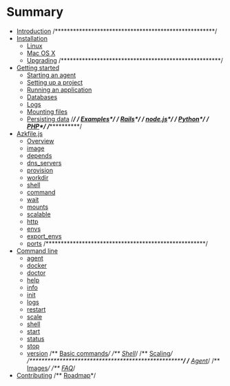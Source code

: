 # Summary

* [Introduction](README.md)
/*****************************************************/
* [Installation](installation/README.md)
   * [Linux](installation/linux.md)
   * [Mac OS X](installation/mac_os_x.md)
   * [Upgrading](installation/upgrading.md)
/*****************************************************/
* [Getting started](getting-started/README.md)
   * [Starting an agent](getting-started/starting-agent.md)
   * [Setting up a project](getting-started/configs-project.md)
   * [Running an application](getting-started/running-application.md)
   * [Databases](getting-started/database.md)
   * [Logs](getting-started/logs.md)
   * [Mounting files](getting-started/mounts-files.md)
   * [Persisting data](getting-started/persisting-data.md)
/*****************************************************/
/** [Examples](exemplos/README.md)*/
   /** [Rails](exemplos/rails.md)*/
   /** [node.js](exemplos/nodejs.md)*/
   /** [Python](exemplos/python.md)*/
   /** [PHP](exemplos/php.md)*/
/*****************************************************/
* [Azkfile.js](azkfilejs/README.md)
   * [Overview](azkfilejs/overview.md)
   * [image](azkfilejs/image.md)
   * [depends](azkfilejs/depends.md)
   * [dns_servers](azkfilejs/dns_servers.md)
   * [provision](azkfilejs/provision.md)
   * [workdir](azkfilejs/workdir.md)
   * [shell](azkfilejs/shell.md)
   * [command](azkfilejs/command.md)
   * [wait](azkfilejs/wait.md)
   * [mounts](azkfilejs/mounts.md)
   * [scalable](azkfilejs/scalable.md)
   * [http](azkfilejs/http.md)
   * [envs](azkfilejs/envs.md)
   * [export_envs](azkfilejs/export_envs.md)
   * [ports](azkfilejs/ports.md)
/*****************************************************/
* [Command line](command-line/README.md)
   * [agent](command-line/agent.md)
   * [docker](command-line/docker.md)
   * [doctor](command-line/doctor.md)
   * [help](command-line/help.md)
   * [info](command-line/info.md)
   * [init](command-line/init.md)
   * [logs](command-line/logs.md)
   * [restart](command-line/restart.md)
   * [scale](command-line/scale.md)
   * [shell](command-line/shell.md)
   * [start](command-line/start.md)
   * [status](command-line/status.md)
   * [stop](command-line/stop.md)
   * [version](command-line/version.md)
   /** [Basic commands](azkfilejs/basic.md)*/
   /** [Shell](azkfilejs/shell.md)*/
   /** [Scaling](azkfilejs/escalando.md)*/
/*****************************************************/
/** [Agent](agent/README.md)*/
/** [Images](images/README.md)*/
/** [FAQ](faq/README.md)*/
* [Contributing](contributing/README.md)
/** [Roadmap](roadmap/README.md)*/

